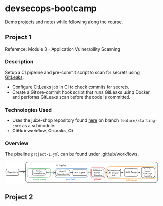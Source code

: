 # devsecops-bootcamp

Demo projects and notes while following along the course.

## Project 1

Reference: Module 3 - Application Vulnerability Scanning

### Description

Setup a CI pipeline and pre-commit script to scan for secrets using [GitLeaks](https://github.com/gitleaks/gitleaks).

- Configure GitLeaks job in CI to check commits for secrets.
- Create a Git pre-commit hook script that runs GitLeaks using Docker, and performs GitLeaks scan before the code is committed.

### Technologies Used

- Uses the juice-shop repository found [here](https://gitlab.com/twn-devsecops-bootcamp/latest/juice-shop.git) on branch `feature/starting-code` as a submodule.
- GitHub workflow, GitLeaks, Git

### Overview

The pipeline `project-1.yml` can be found under .github/workflows.

![project-1](./attachments/project-1.excalidraw.png)

## Project 2
